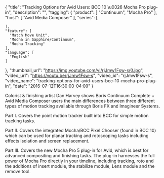 {
  "title": "Tracking Options for Avid Users: BCC 10 \u0026 Mocha Pro plug-in",
  "description": "",
  "tagging": {
    "product": [
      "Continuum",
      "Mocha Pro"
    ],
    "host": [
      "Avid Media Composer"
    ],
    "series": [

    ],
    "feature": [
      "Match Move Unit",
      "Mocha in Sapphire/Continuum",
      "Mocha Tracking"
    ],
    "language": [
      "English"
    ]
  },
  "thumbnail_url": "https://img.youtube.com/vi/rjJmw1Fsw-s/0.jpg",
  "video_url": "https://youtu.be/rjJmw1Fsw-s",
  "video_id": "rjJmw1Fsw-s",
  "video_name": "tracking-options-for-avid-users-bcc-10-mocha-pro-plug-in",
  "date": "2016-07-12T16:30:00-04:00"
}

Colorist &amp; finishing artist Dan Harvey shows Boris Continuum Complete +
Avid Media Composer users the main differences between three different types
of motion tracking available through Boris FX and Imagineer Systems.

Part I. Covers the point motion tracker built into BCC for simple motion
tracking tasks.

Part II. Covers the integrated Mocha/BCC Pixel Chooser (found in BCC 10) which
can be used for planar tracking and rotoscoping tasks including effects
isolation and screen replacement.

Part III. Covers the new Mocha Pro 5 plug-in for Avid, which is best for
advanced compositing and finishing tasks. The plug-in harnesses the full power
of Mocha Pro directly in your timeline, including tracking, roto and the
additions of insert module, the stabilize module, Lens module and the remove
tool.
